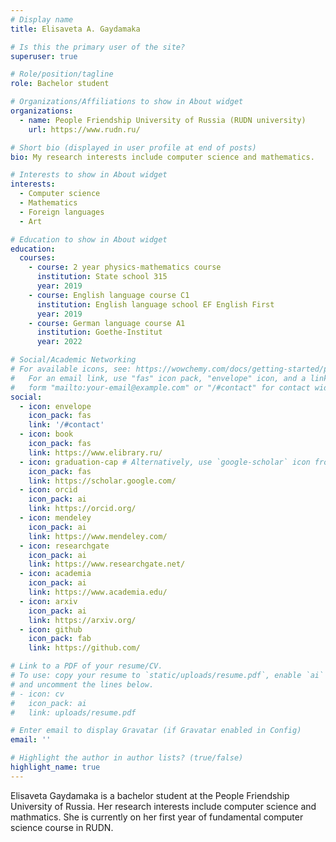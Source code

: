 ```yaml
---
# Display name
title: Elisaveta A. Gaydamaka

# Is this the primary user of the site?
superuser: true

# Role/position/tagline
role: Bachelor student

# Organizations/Affiliations to show in About widget
organizations:
  - name: People Friendship University of Russia (RUDN university)
    url: https://www.rudn.ru/

# Short bio (displayed in user profile at end of posts)
bio: My research interests include computer science and mathematics.

# Interests to show in About widget
interests:
  - Computer science
  - Mathematics
  - Foreign languages
  - Art

# Education to show in About widget
education:
  courses:
    - course: 2 year physics-mathematics course
      institution: State school 315
      year: 2019
    - course: English language course C1
      institution: English language school EF English First
      year: 2019
    - course: German language course A1
      institution: Goethe-Institut
      year: 2022

# Social/Academic Networking
# For available icons, see: https://wowchemy.com/docs/getting-started/page-builder/#icons
#   For an email link, use "fas" icon pack, "envelope" icon, and a link in the
#   form "mailto:your-email@example.com" or "/#contact" for contact widget.
social:
  - icon: envelope
    icon_pack: fas
    link: '/#contact'
  - icon: book
    icon_pack: fas
    link: https://www.elibrary.ru/
  - icon: graduation-cap # Alternatively, use `google-scholar` icon from `ai` icon pack
    icon_pack: fas
    link: https://scholar.google.com/
  - icon: orcid
    icon_pack: ai
    link: https://orcid.org/
  - icon: mendeley
    icon_pack: ai
    link: https://www.mendeley.com/
  - icon: researchgate
    icon_pack: ai
    link: https://www.researchgate.net/
  - icon: academia
    icon_pack: ai
    link: https://www.academia.edu/
  - icon: arxiv
    icon_pack: ai
    link: https://arxiv.org/
  - icon: github
    icon_pack: fab
    link: https://github.com/

# Link to a PDF of your resume/CV.
# To use: copy your resume to `static/uploads/resume.pdf`, enable `ai` icons in `params.toml`,
# and uncomment the lines below.
# - icon: cv
#   icon_pack: ai
#   link: uploads/resume.pdf

# Enter email to display Gravatar (if Gravatar enabled in Config)
email: ''

# Highlight the author in author lists? (true/false)
highlight_name: true
---
```


Elisaveta Gaydamaka is a bachelor student at the People Friendship University of Russia. Her research interests include computer science and mathmatics. She is currently on her first year of fundamental computer science course in RUDN.


